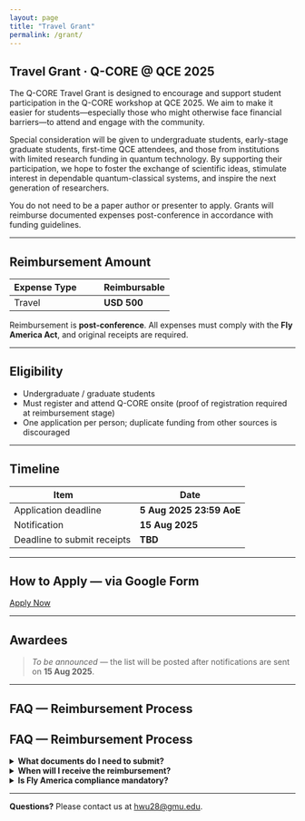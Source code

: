 ```yaml
---
layout: page
title: "Travel Grant"
permalink: /grant/
---
```


## Travel Grant · Q-CORE @ QCE 2025

The Q-CORE Travel Grant is designed to encourage and support student participation in the Q-CORE workshop at QCE 2025. We aim to make it easier for students—especially those who might otherwise face financial barriers—to attend and engage with the community.

Special consideration will be given to undergraduate students, early-stage graduate students, first-time QCE attendees, and those from institutions with limited research funding in quantum technology. By supporting their participation, we hope to foster the exchange of scientific ideas, stimulate interest in dependable quantum-classical systems, and inspire the next generation of researchers.

You do not need to be a paper author or presenter to apply. Grants will reimburse documented expenses post-conference in accordance with funding guidelines.

---

## Reimbursement Amount

<table>
  <thead>
    <tr>
      <th style="padding-right:40px;">Expense Type</th>
      <th>Reimbursable</th>
    </tr>
  </thead>
  <tbody>
    <tr>
      <td>Travel</td>
      <td><strong>USD 500</strong></td>
    </tr>
  </tbody>
</table>

Reimbursement is **post-conference**. All expenses must comply with the **Fly America Act**, and original receipts are required.

---

## Eligibility

* Undergraduate / graduate students 
* Must register and attend Q-CORE onsite (proof of registration required at reimbursement stage)  
* One application per person; duplicate funding from other sources is discouraged

---

## Timeline

<table>
  <thead>
    <tr>
      <th style="padding-right:40px;">Item</th>
      <th>Date</th>
    </tr>
  </thead>
  <tbody>
    <tr>
      <td>Application deadline</td>
      <td><strong>5 Aug 2025 23:59 AoE</strong></td>
    </tr>
    <tr>
      <td>Notification</td>
      <td><strong>15 Aug 2025</strong></td>
    </tr>
    <tr>
      <td>Deadline to submit receipts</td>
      <td><strong>TBD</strong></td>
    </tr>
  </tbody>
</table>


---

## How to Apply — via Google Form

<div class="text-center my-4">
  <a class="btn btn-primary btn-lg" target="_blank" rel="noopener"
     href="https://forms.gle/5STsrKADSYJcGZaw6">
    Apply Now
  </a>
</div>


---

## Awardees

> *To be announced* — the list will be posted after notifications are sent on **15 Aug 2025**.

---

## FAQ — Reimbursement Process

<h2>FAQ — Reimbursement Process</h2>

<details>
  <summary><strong>What documents do I need to submit?</strong></summary>
  <p><strong>Please prepare and submit the following:</strong></p>
  <ol>
    <li><strong>Original receipts</strong> for travel, accommodation, and conference registration
        (electronic scans are acceptable unless otherwise specified).</li>
    <li><strong>Boarding passes</strong> or travel itineraries — may be requested to confirm travel completion,
        depending on funding requirements.</li>
    <li><strong>Passport</strong> or government-issued ID (scan) for accounting and compliance purposes.</li>
    <li><strong>Completed reimbursement form</strong> (template will be sent to awardees before the reimbursement stage).</li>
  </ol>
  <p>All documents must be clear, legible, and submitted by the stated deadline to avoid processing delays.</p>
</details>

<details>
  <summary><strong>When will I receive the reimbursement?</strong></summary>
  <p>Reimbursements are typically processed <strong>within 4–6 weeks</strong> after your documents are approved.</p>
  <p>Payments will be made via <strong>international wire transfer</strong> or <strong>PayPal</strong>
     (depending on location and institutional restrictions). Detailed instructions will be included in your award notification.</p>
</details>

<details>
  <summary><strong>Is Fly America compliance mandatory?</strong></summary>
  <p><strong>Yes.</strong> If your travel is funded by this grant, the <strong>Fly America Act</strong>
     requires you to use a U.S. airline whenever possible.</p>
  <p>If no U.S. carrier is available for a flight segment, you must:</p>
  <ul>
    <li>Provide a screenshot showing available flights</li>
    <li>Explain the situation in the remarks section of your reimbursement form</li>
  </ul>
  <p>Failure to follow this rule may result in partial or no reimbursement for that flight.</p>
</details>


---
<p><strong>Questions?</strong> Please contact us at
  <a href="mailto:hwu28@gmu.edu">hwu28@gmu.edu</a>.
</p>



